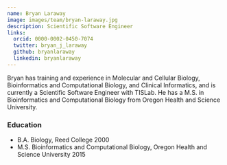 ```yaml
---
name: Bryan Laraway
image: images/team/bryan-laraway.jpg
description: Scientific Software Engineer
links:
  orcid: 0000-0002-0450-7074
  twitter: bryan_j_laraway
  github: bryanlaraway
  linkedin: bryanlaraway
---
```


Bryan has training and experience in Molecular and Cellular Biology, Bioinformatics and Computational Biology, and Clinical Informatics, and is currently a Scientific Software Engineer with TISLab. He has a M.S. in Bioinformatics and Computational Biology from Oregon Health and Science University.

### Education

- B.A. Biology, Reed College 2000
- M.S. Bioinformatics and Computational Biology, Oregon Health and Science University 2015
